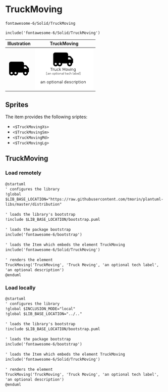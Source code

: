 # TruckMoving


```text
fontawesome-6/Solid/TruckMoving
```

```text
include('fontawesome-6/Solid/TruckMoving')
```



| Illustration | TruckMoving |
| :---: | :---: |
| ![illustration for Illustration](../../fontawesome-6/Solid/TruckMoving.png) | ![illustration for TruckMoving](../../fontawesome-6/Solid/TruckMoving.Local.png) |



## Sprites
The item provides the following sriptes:

- `<$TruckMovingXs>`
- `<$TruckMovingSm>`
- `<$TruckMovingMd>`
- `<$TruckMovingLg>`





## TruckMoving

### Load remotely
```plantuml
@startuml
' configures the library
!global $LIB_BASE_LOCATION="https://raw.githubusercontent.com/tmorin/plantuml-libs/master/distribution"

' loads the library's bootstrap
!include $LIB_BASE_LOCATION/bootstrap.puml

' loads the package bootstrap
include('fontawesome-6/bootstrap')

' loads the Item which embeds the element TruckMoving
include('fontawesome-6/Solid/TruckMoving')

' renders the element
TruckMoving('TruckMoving', 'Truck Moving', 'an optional tech label', 'an optional description')
@enduml
```

### Load locally
```plantuml
@startuml
' configures the library
!global $INCLUSION_MODE="local"
!global $LIB_BASE_LOCATION="../.."

' loads the library's bootstrap
!include $LIB_BASE_LOCATION/bootstrap.puml

' loads the package bootstrap
include('fontawesome-6/bootstrap')

' loads the Item which embeds the element TruckMoving
include('fontawesome-6/Solid/TruckMoving')

' renders the element
TruckMoving('TruckMoving', 'Truck Moving', 'an optional tech label', 'an optional description')
@enduml
```


